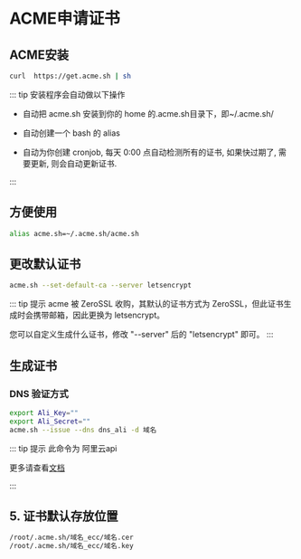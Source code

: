 # ACME申请证书

## ACME安装

```sh
curl  https://get.acme.sh | sh
```

::: tip 安装程序会自动做以下操作

- 自动把 acme.sh 安装到你的 home 的.acme.sh目录下，即~/.acme.sh/

- 自动创建一个 bash 的 alias

- 自动为你创建 cronjob, 每天 0:00 点自动检测所有的证书, 如果快过期了, 需要更新, 则会自动更新证书.

:::

## 方便使用

```sh
alias acme.sh=~/.acme.sh/acme.sh
```

## 更改默认证书

```sh
acme.sh --set-default-ca --server letsencrypt
```

::: tip 提示
acme 被 ZeroSSL 收购，其默认的证书方式为 ZeroSSL，但此证书生成时会携带邮箱，因此更换为 letsencrypt。

您可以自定义生成什么证书，修改 "--server" 后的 "letsencrypt" 即可。
:::

## 生成证书 

### DNS 验证方式

```sh
export Ali_Key=""
export Ali_Secret=""
acme.sh --issue --dns dns_ali -d 域名
```

::: tip 提示
此命令为 阿里云api

更多请查看[文档](https://github.com/acmesh-official/acme.sh/wiki/dnsapi)

:::

## 5. 证书默认存放位置

```txt
/root/.acme.sh/域名_ecc/域名.cer
/root/.acme.sh/域名_ecc/域名.key
```
